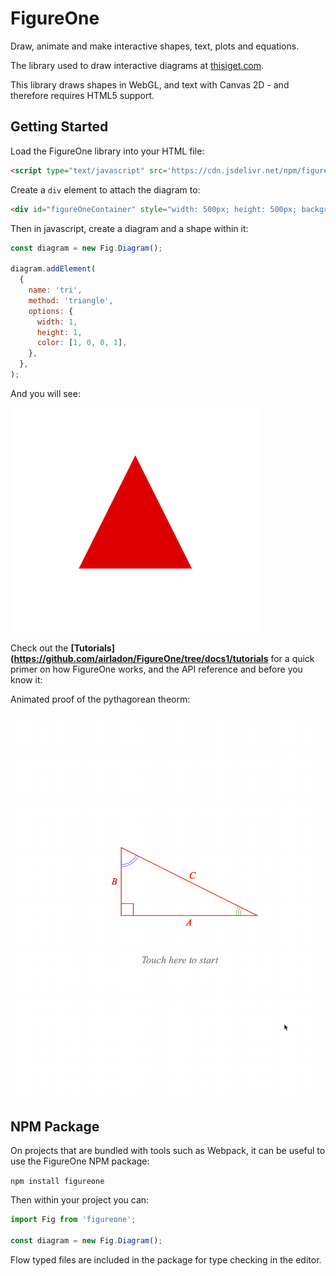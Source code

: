 # FigureOne

Draw, animate and make interactive shapes, text, plots and equations.

The library used to draw interactive diagrams at <a href="https://www.thisiget.com">thisiget.com</a>.

This library draws shapes in WebGL, and text with Canvas 2D - and therefore requires HTML5 support.

## Getting Started

Load the FigureOne library into your HTML file:

```html
<script type="text/javascript" src='https://cdn.jsdelivr.net/npm/figureone@0.3.2/figureone.min.js'></script>
```

Create a `div` element to attach the diagram to:
```html
<div id="figureOneContainer" style="width: 500px; height: 500px; background-color: white;"></div>
```

Then in javascript, create a diagram and a shape within it:

```js
const diagram = new Fig.Diagram();

diagram.addElement(
  {
    name: 'tri',
    method: 'triangle',
    options: {
      width: 1,
      height: 1,
      color: [1, 0, 0, 1],
    },
  },
);
```

And you will see:

![](tutorials/1%20-%20Shape/example.png)

Check out the **[Tutorials](https://github.com/airladon/FigureOne/tree/docs1/tutorials** for a quick primer on how FigureOne works, and the API reference and before you know it:

Animated proof of the pythagorean theorm:

![](examples/Pythagorean%20Theorem/example.gif)


## NPM Package

On projects that are bundled with tools such as Webpack, it can be useful to use the FigureOne NPM package:

`npm install figureone`

Then within your project you can:

```js
import Fig from 'figureone';

const diagram = new Fig.Diagram();
```

Flow typed files are included in the package for type checking in the editor.

